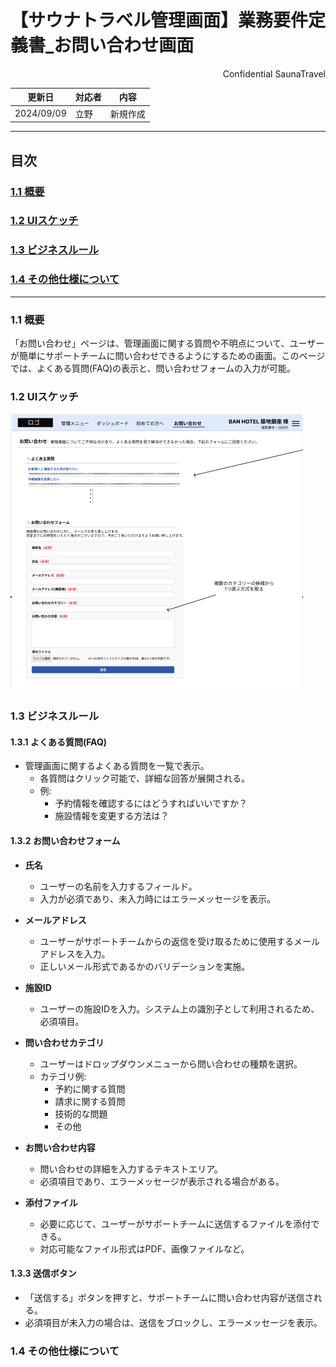 # 【サウナトラベル管理画面】業務要件定義書_お問い合わせ画面

<div style="text-align: right;">
Confidential SaunaTravel
</div>

|更新日|対応者|内容|
|-|-|-|
| 2024/09/09 | 立野 | 新規作成 |

***

## 目次
### [1.1 概要](#anchor1)
### [1.2 UIスケッチ](#anchor2)
### [1.3 ビジネスルール](#anchor3)
### [1.4 その他仕様について](#anchor4)

***

<a id="anchor1"></a>

### 1.1 概要
「お問い合わせ」ページは、管理画面に関する質問や不明点について、ユーザーが簡単にサポートチームに問い合わせできるようにするための画面。このページでは、よくある質問(FAQ)の表示と、問い合わせフォームの入力が可能。

<a id="anchor2"></a>

### 1.2 UIスケッチ
![お問い合わせページ](image\13_お問い合わせ画面.png)

<a id="anchor3"></a>

### 1.3 ビジネスルール

#### 1.3.1 よくある質問(FAQ)
- 管理画面に関するよくある質問を一覧で表示。
  - 各質問はクリック可能で、詳細な回答が展開される。
  - 例:
    - 予約情報を確認するにはどうすればいいですか？
    - 施設情報を変更する方法は？

#### 1.3.2 お問い合わせフォーム
- **氏名** 
  - ユーザーの名前を入力するフィールド。
  - 入力が必須であり、未入力時にはエラーメッセージを表示。

- **メールアドレス** 
  - ユーザーがサポートチームからの返信を受け取るために使用するメールアドレスを入力。
  - 正しいメール形式であるかのバリデーションを実施。

- **施設ID** 
  - ユーザーの施設IDを入力。システム上の識別子として利用されるため、必須項目。

- **問い合わせカテゴリ** 
  - ユーザーはドロップダウンメニューから問い合わせの種類を選択。
  - カテゴリ例:
    - 予約に関する質問
    - 請求に関する質問
    - 技術的な問題
    - その他

- **お問い合わせ内容**
  - 問い合わせの詳細を入力するテキストエリア。
  - 必須項目であり、エラーメッセージが表示される場合がある。

- **添付ファイル**
  - 必要に応じて、ユーザーがサポートチームに送信するファイルを添付できる。
  - 対応可能なファイル形式はPDF、画像ファイルなど。

#### 1.3.3 送信ボタン
- 「送信する」ボタンを押すと、サポートチームに問い合わせ内容が送信される。
- 必須項目が未入力の場合は、送信をブロックし、エラーメッセージを表示。

<a id="anchor4"></a>

### 1.4 その他仕様について
